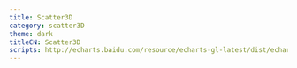 ```yaml
---
title: Scatter3D
category: scatter3D
theme: dark
titleCN: Scatter3D
scripts: http://echarts.baidu.com/resource/echarts-gl-latest/dist/echarts-gl.min.js
---
```


